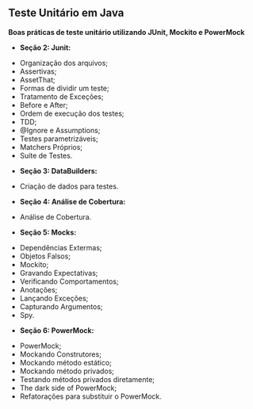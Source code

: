 ## Teste Unitário em Java

**Boas práticas de teste unitário utilizando JUnit, Mockito e PowerMock**

- **Seção 2: Junit:**
* Organização dos arquivos;
* Assertivas;
* AssetThat;
* Formas de dividir um teste;
* Tratamento de Exceções;
* Before e After;
* Ordem de execução dos testes;
* TDD;
* @Ignore e Assumptions;
* Testes parametrizáveis;
* Matchers Próprios;
* Suíte de Testes.
- **Seção 3: DataBuilders:**
* Criação de dados para testes.
- **Seção 4: Análise de Cobertura:**
* Análise de Cobertura.
- **Seção 5: Mocks:**
* Dependências Extermas;
* Objetos Falsos;
* Mockito;
* Gravando Expectativas;
* Verificando Comportamentos;
* Anotações;
* Lançando Exceções;
* Capturando Argumentos;
* Spy.
- **Seção 6: PowerMock:**
* PowerMock;
* Mockando Construtores;
* Mockando método estático;
* Mockando método privados;
* Testando métodos privados diretamente;
* The dark side of PowerMock;
* Refatorações para substituir o PowerMock. 
